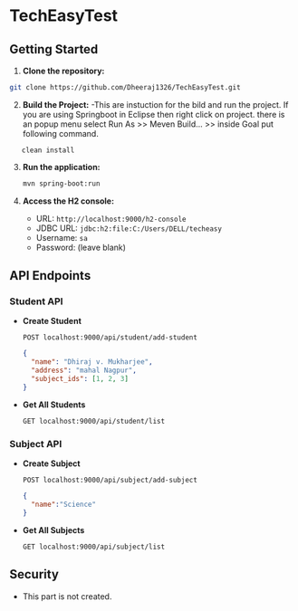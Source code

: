# TechEasyTest

## Getting Started

1. **Clone the repository:**

```sh
git clone https://github.com/Dheeraj1326/TechEasyTest.git
```

2. **Build the Project:**
    -This are instuction for the bild and run the project.
    If you are using Springboot in Eclipse then right click on project.
    there is an popup menu select Run As >> Meven Build... >> inside Goal
    put following command.
```
   clean install
```

3. **Run the application:**

   ```sh
   mvn spring-boot:run
   ```

4. **Access the H2 console:**

   - URL: `http://localhost:9000/h2-console`
   - JDBC URL: `jdbc:h2:file:C:/Users/DELL/techeasy`
   - Username: `sa`
   - Password: (leave blank)

## API Endpoints

### Student API

- **Create Student**

  ```http
  POST localhost:9000/api/student/add-student
  ```

  ```json
  {
    "name": "Dhiraj v. Mukharjee",
    "address": "mahal Nagpur",
    "subject_ids": [1, 2, 3]
  }
  ```

- **Get All Students**

  ```http
  GET localhost:9000/api/student/list
  ```

### Subject API

- **Create Subject**

  ```http
  POST localhost:9000/api/subject/add-subject
  ```

  ```json
  {
    "name":"Science"
  }
  ```


- **Get All Subjects**

  ```http
  GET localhost:9000/api/subject/list
  ```

## Security

- This part is not created.

